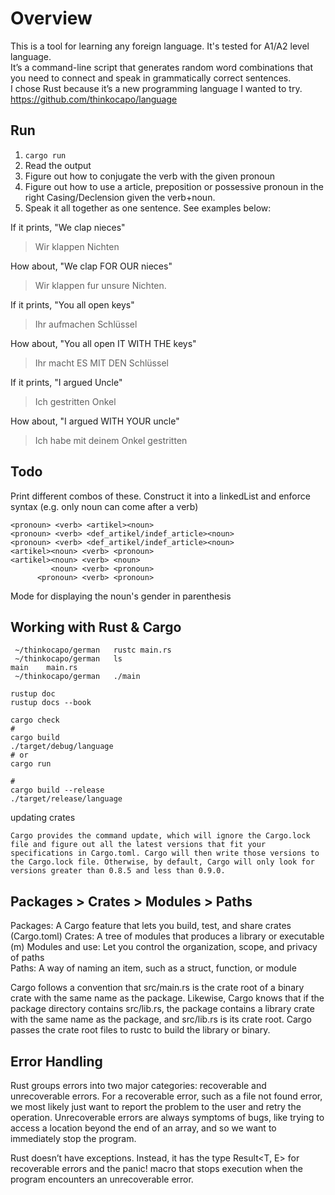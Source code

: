 # Overview
This is a tool for learning any foreign language. It's tested for A1/A2 level language.  
It’s a command-line script that generates random word combinations that you need to connect and speak in grammatically correct sentences.  
I chose Rust because it’s a new programming language I wanted to try.  
https://github.com/thinkocapo/language  

## Run
1. ```cargo run```
2. Read the output
3. Figure out how to conjugate the verb with the given pronoun
4. Figure out how to use a article, preposition or possessive pronoun in the right Casing/Declension given the verb+noun.
5. Speak it all together as one sentence. See examples below:

If it prints, "We clap nieces"
> Wir klappen Nichten  

How about, "We clap FOR OUR nieces"
> Wir klappen fur unsure Nichten.  

If it prints, "You all open keys"
> Ihr aufmachen Schlüssel

How about, "You all open IT WITH THE keys"
> Ihr macht ES MIT DEN Schlüssel

If it prints, "I argued Uncle"
> Ich gestritten Onkel

How about, "I argued WITH YOUR uncle"
> Ich habe mit deinem Onkel gestritten

## Todo  
Print different combos of these. Construct it into a linkedList and enforce syntax (e.g. only noun can come after a verb)
```
<pronoun> <verb> <artikel><noun>  
<pronoun> <verb> <def_artikel/indef_article><noun>  
<pronoun> <verb> <def_artikel/indef_article><noun>  
<artikel><noun> <verb> <pronoun>  
<artikel><noun> <verb> <noun>  
         <noun> <verb> <pronoun>    
      <pronoun> <verb> <pronoun>  
```

Mode for displaying the noun's gender in parenthesis

## Working with Rust & Cargo
```
 ~/thinkocapo/german   rustc main.rs
 ~/thinkocapo/german   ls
main    main.rs
 ~/thinkocapo/german   ./main

```

```
rustup doc
rustup docs --book
```

```
cargo check
#
cargo build
./target/debug/language
# or
cargo run

#
cargo build --release
./target/release/language
```

updating crates  
```
Cargo provides the command update, which will ignore the Cargo.lock file and figure out all the latest versions that fit your specifications in Cargo.toml. Cargo will then write those versions to the Cargo.lock file. Otherwise, by default, Cargo will only look for versions greater than 0.8.5 and less than 0.9.0.
```

## Packages > Crates > Modules > Paths

Packages: A Cargo feature that lets you build, test, and share crates  (Cargo.toml)
Crates: A tree of modules that produces a library or executable  (m)
Modules and use: Let you control the organization, scope, and privacy of paths  
Paths: A way of naming an item, such as a struct, function, or module  

Cargo follows a convention that src/main.rs is the crate root of a binary crate with the same name as the package. Likewise, Cargo knows that if the package directory contains src/lib.rs, the package contains a library crate with the same name as the package, and src/lib.rs is its crate root. Cargo passes the crate root files to rustc to build the library or binary.

## Error Handling
Rust groups errors into two major categories: recoverable and unrecoverable errors. For a recoverable error, such as a file not found error, we most likely just want to report the problem to the user and retry the operation. Unrecoverable errors are always symptoms of bugs, like trying to access a location beyond the end of an array, and so we want to immediately stop the program.

Rust doesn’t have exceptions. Instead, it has the type Result<T, E> for recoverable errors and the panic! macro that stops execution when the program encounters an unrecoverable error.
